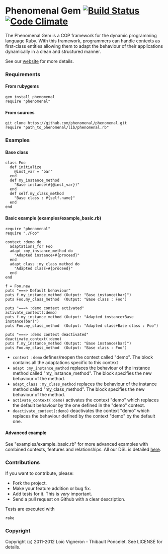 Phenomenal Gem [![Build Status](https://secure.travis-ci.org/phenomenal/phenomenal.png)](http://travis-ci.org/phenomenal/phenomenal) [![Code Climate](https://codeclimate.com/badge.png)](https://codeclimate.com/github/phenomenal/phenomenal)
===

The Phenomenal Gem is a COP framework for the dynamic programming language Ruby. With this framework, programmers can handle contexts as first-class entities allowing them to adapt the behaviour of their applications dynamically in a clean and structured manner.

See our [website](http://www.phenomenal-gem.com) for more details.


### Requirements

#### From rubygems

    gem install phenomenal
    require "phenomenal"

#### From sources

    git clone https://github.com/phenomenal/phenomenal.git
    require "path_to_phenomenal/lib/phenomenal.rb"

### Examples

#### Base class

    class Foo
      def initialize
        @inst_var = "bar"
      end
      def my_instance_method
        "Base instance(#{@inst_var})"
      end
      def self.my_class_method
        "Base class : #{self.name}"
      end
    end


#### Basic example (examples/example_basic.rb)

    require "phenomenal"
    require "./Foo"

    context :demo do 
      adaptations_for Foo
      adapt :my_instance_method do
        "Adapted instance+#{proceed}"
      end
      adapt_class :my_class_method do
        "Adapted class+#{proceed}"
      end
    end

    f = Foo.new
    puts "===> Default behaviour"
    puts f.my_instance_method (Output: "Base instance(bar)")
    puts Foo.my_class_method  (Output: "Base class : Foo")

    puts "===> :demo context activated"
    activate_context(:demo)   
    puts f.my_instance_method (Output: "Adapted instance+Base instance(bar)")
    puts Foo.my_class_method  (Output: "Adapted class+Base class : Foo")

    puts "===> :demo context deactivated"
    deactivate_context(:demo)
    puts f.my_instance_method (Output: "Base instance(bar)")
    puts Foo.my_class_method  (Output: "Base class : Foo")

  * ```context :demo``` defines/reopen the context called "demo". The block contains all the adaptations specific to this context
  * ```adapt :my_instance_method``` replaces the behaviour of the instance method called "my\_instance\_method". The block specifies the new behaviour of the method.
  * ```adapt_class :my_class_method``` replaces the behaviour of the instance method called "my\_class\_method". The block specifies the new behaviour of the method.
  * ```activate_context(:demo)``` activates the context "demo" which replaces the default behaviour by the one defined in the "demo" context.
  * ```deactivate_context(:demo)``` deactivates the context "demo" which replaces the behaviour defined by the context "demo" by the default one.

#### Advanced example

See "examples/example\_basic.rb" for more advanced examples with combined contexts, features and relationships. All our DSL is detailed [here](http://www.phenomenal-gem.com/api).

### Contributions
If you want to contribute, please:

  * Fork the project.
  * Make your feature addition or bug fix.
  * Add tests for it. This is *very* important.
  * Send a pull request on Github with a clear description.

Tests are executed with

    rake        
  
### Copyright

Copyright (c) 2011-2012 Loïc Vigneron - Thibault Poncelet. See LICENSE for details.
